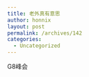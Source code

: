 ```yaml
---
title: 老外真有意思
author: honnix
layout: post
permalink: /archives/142
categories:
  - Uncategorized
---
```

G8峰会